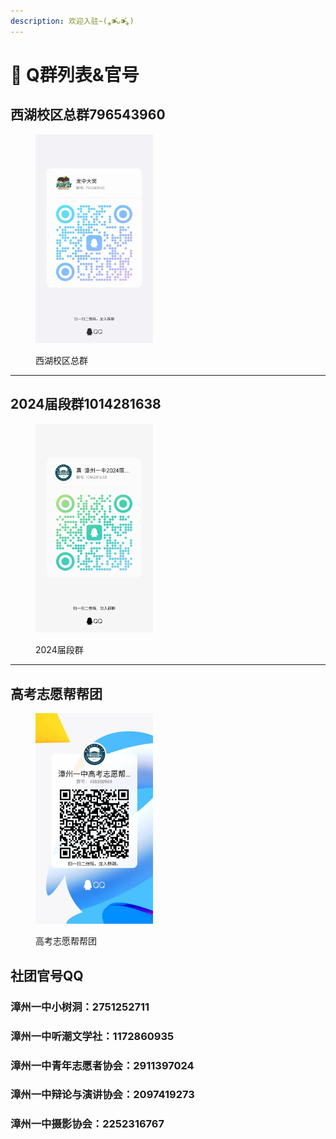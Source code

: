 ```yaml
---
description: 欢迎入驻~(⁎⁍̴̛ᴗ⁍̴̛⁎)
---
```


# 🐧 Q群列表&官号

## 西湖校区总群796543960



<figure><img src="../.gitbook/assets/4b652a07d31513add78a1c7db343be9.jpg" alt="" width="188"><figcaption><p>西湖校区总群</p></figcaption></figure>

***



## 2024届段群1014281638



<figure><img src="../.gitbook/assets/09490f087effce61f8d717c01af9950.jpg" alt="" width="188"><figcaption><p>2024届段群</p></figcaption></figure>

***



## 高考志愿帮帮团



<figure><img src="../.gitbook/assets/5bdfbc10cd09e32b32e3a2e8345b59c.jpg" alt="" width="188"><figcaption><p>高考志愿帮帮团</p></figcaption></figure>



## 社团官号QQ

### 漳州一中小树洞：2751252711

### 漳州一中听潮文学社：1172860935

### 漳州一中青年志愿者协会：2911397024

### 漳州一中辩论与演讲协会：2097419273

### 漳州一中摄影协会：2252316767
